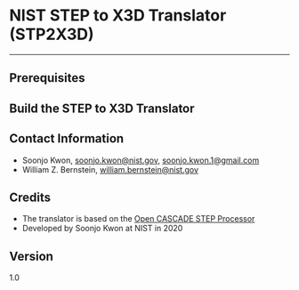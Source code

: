 # NIST STEP to X3D Translator (STP2X3D)
---
## Prerequisites

## Build the STEP to X3D Translator

## Contact Information
- Soonjo Kwon, soonjo.kwon@nist.gov, soonjo.kwon.1@gmail.com
- William Z. Bernstein, william.bernstein@nist.gov
## Credits
- The translator is based on the [Open CASCADE STEP Processor](https://dev.opencascade.org/doc/overview/html/occt_user_guides__step.html)
- Developed by Soonjo Kwon at NIST in 2020
## Version
1.0

